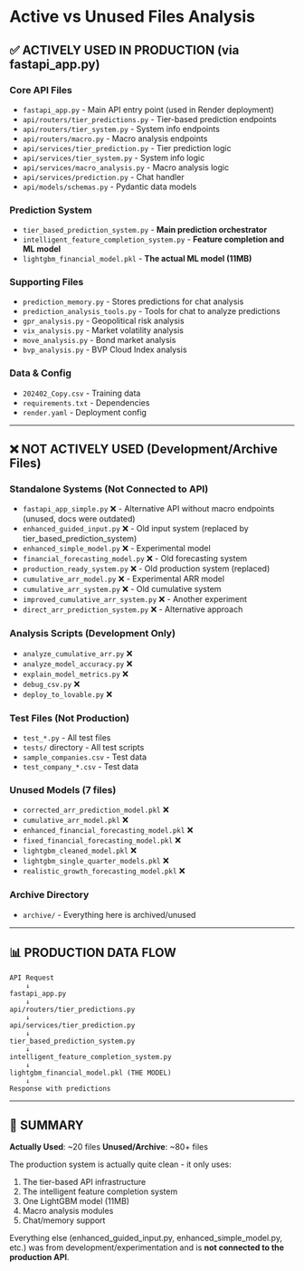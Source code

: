 # Active vs Unused Files Analysis

## ✅ **ACTIVELY USED IN PRODUCTION** (via fastapi_app.py)

### Core API Files
- `fastapi_app.py` - Main API entry point (used in Render deployment)
- `api/routers/tier_predictions.py` - Tier-based prediction endpoints
- `api/routers/tier_system.py` - System info endpoints  
- `api/routers/macro.py` - Macro analysis endpoints
- `api/services/tier_prediction.py` - Tier prediction logic
- `api/services/tier_system.py` - System info logic
- `api/services/macro_analysis.py` - Macro analysis logic
- `api/services/prediction.py` - Chat handler
- `api/models/schemas.py` - Pydantic data models

### Prediction System
- `tier_based_prediction_system.py` - **Main prediction orchestrator**
- `intelligent_feature_completion_system.py` - **Feature completion and ML model**
- `lightgbm_financial_model.pkl` - **The actual ML model (11MB)**

### Supporting Files
- `prediction_memory.py` - Stores predictions for chat analysis
- `prediction_analysis_tools.py` - Tools for chat to analyze predictions
- `gpr_analysis.py` - Geopolitical risk analysis
- `vix_analysis.py` - Market volatility analysis  
- `move_analysis.py` - Bond market analysis
- `bvp_analysis.py` - BVP Cloud Index analysis

### Data & Config
- `202402_Copy.csv` - Training data
- `requirements.txt` - Dependencies
- `render.yaml` - Deployment config

---

## ❌ **NOT ACTIVELY USED** (Development/Archive Files)

### Standalone Systems (Not Connected to API)
- `fastapi_app_simple.py` ❌ - Alternative API without macro endpoints (unused, docs were outdated)
- `enhanced_guided_input.py` ❌ - Old input system (replaced by tier_based_prediction_system)
- `enhanced_simple_model.py` ❌ - Experimental model
- `financial_forecasting_model.py` ❌ - Old forecasting system
- `production_ready_system.py` ❌ - Old production system (replaced)
- `cumulative_arr_model.py` ❌ - Experimental ARR model
- `cumulative_arr_system.py` ❌ - Old cumulative system
- `improved_cumulative_arr_system.py` ❌ - Another experiment
- `direct_arr_prediction_system.py` ❌ - Alternative approach

### Analysis Scripts (Development Only)
- `analyze_cumulative_arr.py` ❌
- `analyze_model_accuracy.py` ❌
- `explain_model_metrics.py` ❌
- `debug_csv.py` ❌
- `deploy_to_lovable.py` ❌

### Test Files (Not Production)
- `test_*.py` - All test files
- `tests/` directory - All test scripts
- `sample_companies.csv` - Test data
- `test_company_*.csv` - Test data

### Unused Models (7 files)
- `corrected_arr_prediction_model.pkl` ❌
- `cumulative_arr_model.pkl` ❌
- `enhanced_financial_forecasting_model.pkl` ❌
- `fixed_financial_forecasting_model.pkl` ❌
- `lightgbm_cleaned_model.pkl` ❌
- `lightgbm_single_quarter_models.pkl` ❌
- `realistic_growth_forecasting_model.pkl` ❌

### Archive Directory
- `archive/` - Everything here is archived/unused

---

## 📊 **PRODUCTION DATA FLOW**

```
API Request
    ↓
fastapi_app.py
    ↓
api/routers/tier_predictions.py
    ↓
api/services/tier_prediction.py
    ↓
tier_based_prediction_system.py
    ↓
intelligent_feature_completion_system.py
    ↓
lightgbm_financial_model.pkl (THE MODEL)
    ↓
Response with predictions
```

---

## 🎯 **SUMMARY**

**Actually Used**: ~20 files
**Unused/Archive**: ~80+ files

The production system is actually quite clean - it only uses:
1. The tier-based API infrastructure
2. The intelligent feature completion system
3. One LightGBM model (11MB)
4. Macro analysis modules
5. Chat/memory support

Everything else (enhanced_guided_input.py, enhanced_simple_model.py, etc.) was from development/experimentation and is **not connected to the production API**.

